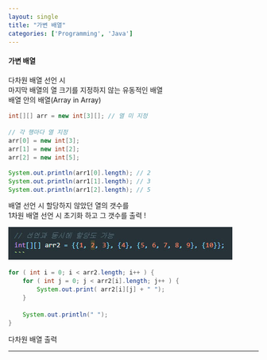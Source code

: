 ```yaml
---
layout: single
title: "가변 배열"
categories: ['Programming', 'Java']
---
```

   
#### 가변 배열
다차원 배열 선언 시   
마지막 배열의 열 크기를 지정하지 않는 유동적인 배열   
배열 안의 배열(Array in Array)   

``` java
int[][] arr = new int[3][]; // 열 미 지정

// 각 행마다 열 지정
arr[0] = new int[3];
arr[1] = new int[2];
arr[2] = new int[5];
```   
   
``` java
System.out.println(arr1[0].length); // 2
System.out.println(arr1[1].length); // 3
System.out.println(arr1[2].length); // 5
```   
   
배열 선언 시 할당하지 않았던 열의 갯수를   
1차원 배열 선언 시 초기화 하고 그 갯수를 출력 !   
   
   
![Alt text](/assets/images/array02.jpg)   
   
``` java
for ( int i = 0; i < arr2.length; i++ ) {
    for ( int j = 0; j < arr2[i].length; j++ ) {
        System.out.print( arr2[i][j] + " ");
    }

    System.out.println(" ");
}
```   
   
다차원 배열 출력   
   
   
***
